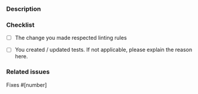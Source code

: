 <!--
  Before creating this PR:

  1. Set title of PR:
      A short description of the change you made

  2. If this is a WIP, add the 🚧 emoji at the beginning, and open a DRAFT PR.
     See: https://github.blog/2019-02-14-introducing-draft-pull-requests/
-->

### Description

<!-- Describe the changes this PR makes to the code. -->

### Checklist

<!--
  If something is not applicable you can just check the box
  Fill it in with an "x" if it's complete e.g. [x]
-->

- [ ] The change you made respected linting rules 
- [ ] You created / updated tests. If not applicable, please explain the reason here.


### Related issues

<!-- If applicable, please post a link to this PR in the Freshdesk ticket as a Private Note -->
<!-- Or write "None" -->

Fixes #[number]